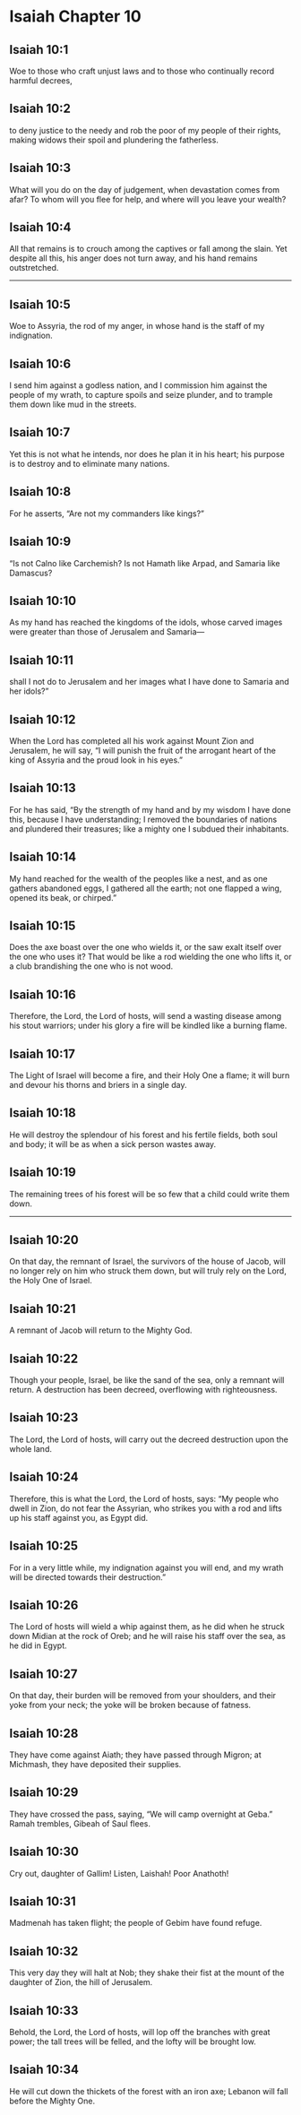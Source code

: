 # Isaiah Chapter 10

## Isaiah 10:1

Woe to those who craft unjust laws and to those who continually record harmful decrees,

## Isaiah 10:2

to deny justice to the needy and rob the poor of my people of their rights, making widows their spoil and plundering the fatherless.

## Isaiah 10:3

What will you do on the day of judgement, when devastation comes from afar? To whom will you flee for help, and where will you leave your wealth?

## Isaiah 10:4

All that remains is to crouch among the captives or fall among the slain. Yet despite all this, his anger does not turn away, and his hand remains outstretched.

---

## Isaiah 10:5

Woe to Assyria, the rod of my anger, in whose hand is the staff of my indignation.

## Isaiah 10:6

I send him against a godless nation, and I commission him against the people of my wrath, to capture spoils and seize plunder, and to trample them down like mud in the streets.

## Isaiah 10:7

Yet this is not what he intends, nor does he plan it in his heart; his purpose is to destroy and to eliminate many nations.

## Isaiah 10:8

For he asserts, “Are not my commanders like kings?”

## Isaiah 10:9

“Is not Calno like Carchemish? Is not Hamath like Arpad, and Samaria like Damascus?

## Isaiah 10:10

As my hand has reached the kingdoms of the idols, whose carved images were greater than those of Jerusalem and Samaria—

## Isaiah 10:11

shall I not do to Jerusalem and her images what I have done to Samaria and her idols?”

## Isaiah 10:12

When the Lord has completed all his work against Mount Zion and Jerusalem, he will say, “I will punish the fruit of the arrogant heart of the king of Assyria and the proud look in his eyes.”

## Isaiah 10:13

For he has said, “By the strength of my hand and by my wisdom I have done this, because I have understanding; I removed the boundaries of nations and plundered their treasures; like a mighty one I subdued their inhabitants.

## Isaiah 10:14

My hand reached for the wealth of the peoples like a nest, and as one gathers abandoned eggs, I gathered all the earth; not one flapped a wing, opened its beak, or chirped.”

## Isaiah 10:15

Does the axe boast over the one who wields it, or the saw exalt itself over the one who uses it? That would be like a rod wielding the one who lifts it, or a club brandishing the one who is not wood.

## Isaiah 10:16

Therefore, the Lord, the Lord of hosts, will send a wasting disease among his stout warriors; under his glory a fire will be kindled like a burning flame.

## Isaiah 10:17

The Light of Israel will become a fire, and their Holy One a flame; it will burn and devour his thorns and briers in a single day.

## Isaiah 10:18

He will destroy the splendour of his forest and his fertile fields, both soul and body; it will be as when a sick person wastes away.

## Isaiah 10:19

The remaining trees of his forest will be so few that a child could write them down.

---

## Isaiah 10:20

On that day, the remnant of Israel, the survivors of the house of Jacob, will no longer rely on him who struck them down, but will truly rely on the Lord, the Holy One of Israel.

## Isaiah 10:21

A remnant of Jacob will return to the Mighty God.

## Isaiah 10:22

Though your people, Israel, be like the sand of the sea, only a remnant will return. A destruction has been decreed, overflowing with righteousness.

## Isaiah 10:23

The Lord, the Lord of hosts, will carry out the decreed destruction upon the whole land.

## Isaiah 10:24

Therefore, this is what the Lord, the Lord of hosts, says: “My people who dwell in Zion, do not fear the Assyrian, who strikes you with a rod and lifts up his staff against you, as Egypt did.

## Isaiah 10:25

For in a very little while, my indignation against you will end, and my wrath will be directed towards their destruction.”

## Isaiah 10:26

The Lord of hosts will wield a whip against them, as he did when he struck down Midian at the rock of Oreb; and he will raise his staff over the sea, as he did in Egypt.

## Isaiah 10:27

On that day, their burden will be removed from your shoulders, and their yoke from your neck; the yoke will be broken because of fatness.

## Isaiah 10:28

They have come against Aiath; they have passed through Migron; at Michmash, they have deposited their supplies.

## Isaiah 10:29

They have crossed the pass, saying, “We will camp overnight at Geba.” Ramah trembles, Gibeah of Saul flees.

## Isaiah 10:30

Cry out, daughter of Gallim! Listen, Laishah! Poor Anathoth!

## Isaiah 10:31

Madmenah has taken flight; the people of Gebim have found refuge.

## Isaiah 10:32

This very day they will halt at Nob; they shake their fist at the mount of the daughter of Zion, the hill of Jerusalem.

## Isaiah 10:33

Behold, the Lord, the Lord of hosts, will lop off the branches with great power; the tall trees will be felled, and the lofty will be brought low.

## Isaiah 10:34

He will cut down the thickets of the forest with an iron axe; Lebanon will fall before the Mighty One.
